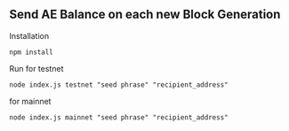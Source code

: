 ## Send AE Balance on each new Block Generation


Installation

`` npm install ``

Run
for testnet

``node index.js testnet "seed phrase" "recipient_address"``

for mainnet

``node index.js mainnet "seed phrase" "recipient_address"``